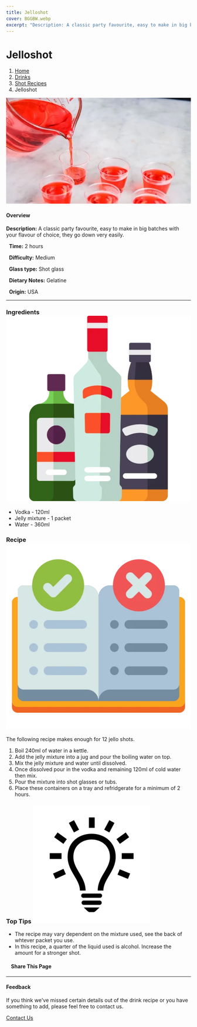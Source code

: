 ```yaml
---
title: Jelloshot
cover: BGGBW.webp
excerpt: "Description: A classic party favourite, easy to make in big batches with your flavour of choice, they go down very easily."
---
```


# Jelloshot

1.  [Home](/)
2.  [Drinks](drinks)
3.  [Shot Recipes](drinks/shotrecipes)
4.  Jelloshot

![](/images/jelloshot.webp)

#### Overview

**Description:** A classic party favourite, easy to make in big batches with your flavour of choice, they go down very easily.

  **Time:** 2 hours

  **Difficulty:** Medium

  **Glass type:** Shot glass

  **Dietary Notes:** Gelatine

  **Origin:** USA

* * *

### Ingredients ![target](/images/liquor.webp)

-   Vodka - 120ml
-   Jelly mixture - 1 packet
-   Water - 360ml

### Recipe ![target](/images/rules.webp)

The following recipe makes enough for 12 jello shots.

1.  Boil 240ml of water in a kettle.
2.  Add the jelly mixture into a jug and pour the boiling water on top.
3.  Mix the jelly mixture and water until dissolved.
4.  Once dissolved pour in the vodka and remaining 120ml of cold water then mix.
5.  Pour the mixture into shot glasses or tubs.
6.  Place these containers on a tray and refridgerate for a minimum of 2 hours.

### Top Tips ![target](/images/lightbulb.webp)

-   The recipe may vary dependent on the mixture used, see the back of whtever packet you use.
-   In this recipe, a quarter of the liquid used is alcohol. Increase the amount for a stronger shot.

####     Share This Page

[](https://www.facebook.com/sharer/sharer.php?u=beergogglegames.co.uk/Drinks/ShotRecipes/jelloshot)[](https://www.instagram.com/direct/new/)[](https://twitter.com/intent/tweet?url=beergogglegames.co.uk/Drinks/ShotRecipes/jelloshot)

* * *

#### Feedback

If you think we've missed certain details out of the drink recipe or you have something to add, please feel free to contact us.

  
  
  
[Contact Us](contact)
